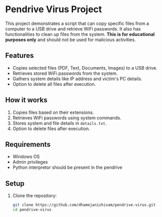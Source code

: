 # Pendrive Virus Project

This project demonstrates a script that can copy specific files from a computer to a USB drive and retrieve WiFi passwords. It also has functionalities to clean up files from the system. **This is for educational purposes only** and should not be used for malicious activities.

## Features
- Copies selected files (PDF, Text, Documents, Images) to a USB drive.
- Retrieves stored WiFi passwords from the system.
- Gathers system details like IP address and victim's PC details.
- Option to delete all files after execution.

## How it works
1. Copies files based on their extensions.
2. Retrieves WiFi passwords using system commands.
3. Stores system and file details in `details.txt`.
4. Option to delete files after execution.

## Requirements
- Windows OS
- Admin privileges
- Python interpretor should be present in the pendrive

## Setup

1. Clone the repository:
   ```bash
   git clone https://github.com/dhamejanishivam/pendrive-virus.git
   cd pendrive-virus
